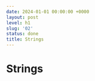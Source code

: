 ```yaml
---
date: 2024-01-01 00:00:00 +0000
layout: post
level: h1
slug: '02'
status: done
title: Strings
---
```


# Strings